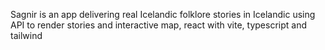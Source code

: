 Sagnir is an app delivering real Icelandic folklore stories in Icelandic using API to render stories and interactive map, react with vite, typescript and tailwind
